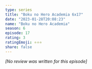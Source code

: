 ```yaml
---
type: series
title: "Boku no Hero Academia 6x17"
date: "2023-01-28T20:08:23"
name: "Boku no Hero Academia"
season: 6
episode: 17
rating: 3
ratingEmoji: ⭐️⭐️⭐️
share: false
---
```


*[No review was written for this episode]*
